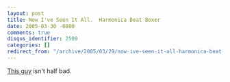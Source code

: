 ```yaml
---
layout: post
title: Now I've Seen It All.  Harmonica Beat Boxer
date: 2005-03-30 -0800
comments: true
disqus_identifier: 2509
categories: []
redirect_from: "/archive/2005/03/29/now-ive-seen-it-all-harmonica-beat-boxer.aspx/"
---
```


[This guy](http://www.plsthx.com/disp.php?type=a&id=22) isn't half bad.

